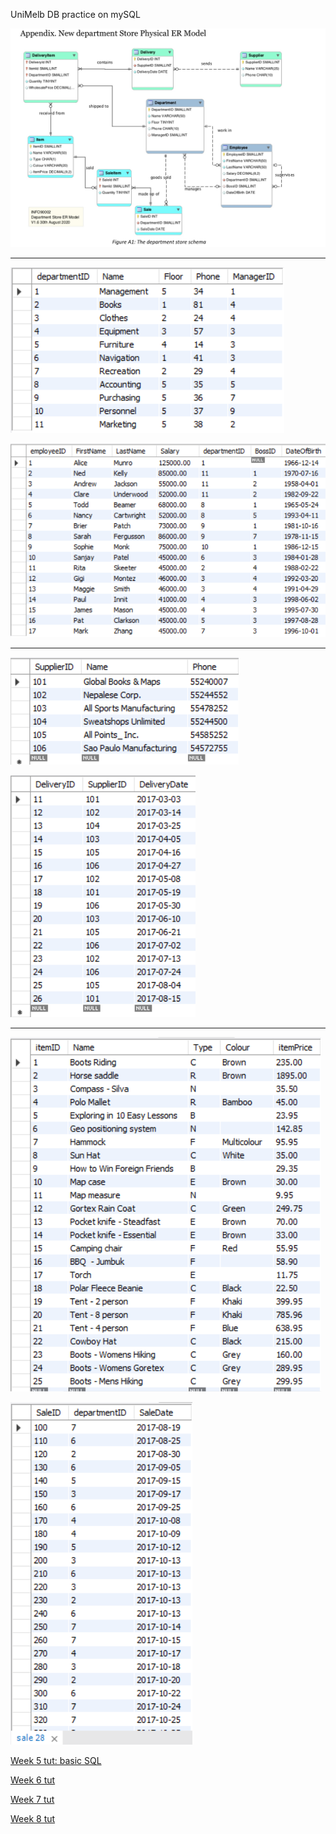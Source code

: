 UniMelb DB practice on mySQL

![](Src/physical%20model.jpg)

---

![](Src/department.png)

![](Src/employee.png)

---

![](Src/supplier.png)

![](Src/delivery.png)

---

![](Src/item.png)

![](Src/sale.png)


[Week 5 tut: basic SQL](WK5/readme.md)

[Week 6 tut](WK6/readme.md)

[Week 7 tut](WK7/readme.md)

[Week 8 tut](WK8/readme.md)



